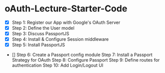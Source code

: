 # oAuth-Lecture-Starter-Code

- [x] Step 1: Register our App with Google's OAuth Server
- [x] Step 2: Define the User model
- [x] Step 3: Discuss PassportJS
- [x] Step 4: Install & Configure Session middleware
- [x] Step 5: Install PassportJS
- [] Step 6: Create a Passport config module
Step 7: Install a Passport Strategy for OAuth
Step 8: Configure Passport
Step 9: Define routes for authentication
Step 10: Add Login/Logout UI